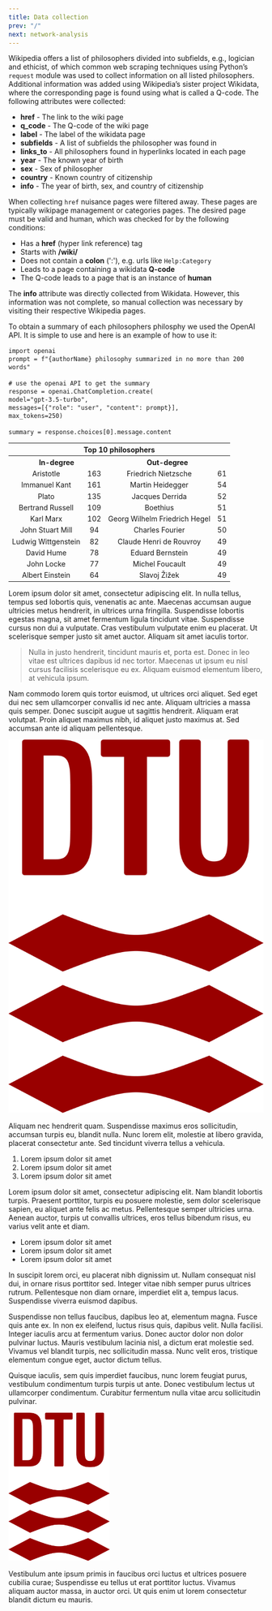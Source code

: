 ```yaml
---
title: Data collection
prev: "/"
next: network-analysis
---
```


Wikipedia offers a list of philosophers divided into subfields, e.g., logician and ethicist, of which common web scraping techniques using Python’s `request` module was used to collect information on all listed philosophers. Additional information was added using Wikipedia’s sister project Wikidata, where the corresponding page is found using what is called a Q-code. The following attributes were collected:

- **href** - The link to the wiki page
- **q_code** - The Q-code of the wiki page
- **label** - The label of the wikidata page
- **subfields** - A list of subfields the philosopher was found in
- **links_to** - All philosophers found in hyperlinks located in each page
- **year** - The known year of birth
- **sex** - Sex of philosopher
- **country** - Known country of citizenship
- **info** - The year of birth, sex, and country of citizenship

When collecting `href` nuisance pages were filtered away. These pages are typically wikipage management or categories pages. The desired page must be valid and human, which was checked for by the following conditions:
- Has a **href** (hyper link reference) tag
- Starts with **/wiki/**
- Does not contain a **colon** (':'), e.g. urls like `Help:Category`
- Leads to a page containing a wikidata **Q-code**
- The Q-code leads to a page that is an instance of **human**

The **info** attribute was directly collected from Wikidata. However, this information was not complete, so manual collection was necessary by visiting their respective Wikipedia pages. 

To obtain a summary of each philosophers philosphy we used the OpenAI API. It is simple to use and here is an example of how to use it:

```
import openai
prompt = f"{authorName} philosophy summarized in no more than 200 words"

# use the openai API to get the summary
response = openai.ChatCompletion.create(
model="gpt-3.5-turbo",
messages=[{"role": "user", "content": prompt}],
max_tokens=250)

summary = response.choices[0].message.content
```

<style>
  td {
    text-align: center;
  }
  .center {
    text-align: center;
  }
  .small-column {
    width: 10%;
  }
  .large-column {
    width: 40%;
  }
</style>

<table>
  <tr>
    <th colspan="4">Top 10 philosophers</th>
  </tr>
  <tr>
    <th colspan="2">In-degree</th>
    <th colspan="2">Out-degree</th>
  </tr>
<tr>
<td> Aristotle</td>
<td> 163</td>
<td> Friedrich Nietzsche</td>
<td> 61</td>
</tr>
<tr>
<td> Immanuel Kant</td>
<td> 161</td>
<td> Martin Heidegger</td>
<td> 54</td>
</tr>
<tr>
<td> Plato</td>
<td> 135</td>
<td> Jacques Derrida</td>
<td> 52</td>
</tr>
<tr>
<td> Bertrand Russell</td>
<td> 109</td>
<td> Boethius</td>
<td> 51</td>
</tr>
<tr>
<td> Karl Marx</td>
<td> 102</td>
<td> Georg Wilhelm Friedrich Hegel</td>
<td> 51</td>
</tr>
<tr>
<td> John Stuart Mill</td>
<td> 94</td>
<td> Charles Fourier</td>
<td> 50</td>
</tr>
<tr>
<td> Ludwig Wittgenstein</td>
<td> 82</td>
<td> Claude Henri de Rouvroy</td>
<td> 49</td>
</tr>
<tr>
<td> David Hume</td>
<td> 78</td>
<td> Eduard Bernstein</td>
<td> 49</td>
</tr>
<tr>
<td> John Locke</td>
<td> 77</td>
<td> Michel Foucault</td>
<td> 49</td>
</tr>
<tr>
<td> Albert Einstein</td>
<td> 64</td>
<td> Slavoj Žižek</td>
<td> 49</td>
</tr>

</table>


Lorem ipsum dolor sit amet, consectetur adipiscing elit. In nulla tellus, tempus sed lobortis quis, venenatis ac ante. Maecenas accumsan augue ultricies metus hendrerit, in ultrices urna fringilla. Suspendisse lobortis egestas magna, sit amet fermentum ligula tincidunt vitae. Suspendisse cursus non dui a vulputate. Cras vestibulum vulputate enim eu placerat. Ut scelerisque semper justo sit amet auctor. Aliquam sit amet iaculis tortor.

> Nulla in justo hendrerit, tincidunt mauris et, porta est. Donec in leo vitae est ultrices dapibus id nec tortor. Maecenas ut ipsum eu nisl cursus facilisis scelerisque eu ex. Aliquam euismod elementum libero, at vehicula ipsum.

Nam commodo lorem quis tortor euismod, ut ultrices orci aliquet. Sed eget dui nec sem ullamcorper convallis id nec ante. Aliquam ultricies a massa quis semper. Donec suscipit augue ut sagittis hendrerit. Aliquam erat volutpat. Proin aliquet maximus nibh, id aliquet justo maximus at. Sed accumsan ante id aliquam pellentesque. 

![](/images/dtu-logo.png)

Aliquam nec hendrerit quam. Suspendisse maximus eros sollicitudin, accumsan turpis eu, blandit nulla. Nunc lorem elit, molestie at libero gravida, placerat consectetur ante. Sed tincidunt viverra tellus a vehicula.


1. Lorem ipsum dolor sit amet
1. Lorem ipsum dolor sit amet
1. Lorem ipsum dolor sit amet

Lorem ipsum dolor sit amet, consectetur adipiscing elit. Nam blandit lobortis turpis. Praesent porttitor, turpis eu posuere molestie, sem dolor scelerisque sapien, eu aliquet ante felis ac metus. Pellentesque semper ultricies urna. Aenean auctor, turpis ut convallis ultrices, eros tellus bibendum risus, eu varius velit ante et diam. 

* Lorem ipsum dolor sit amet
* Lorem ipsum dolor sit amet
* Lorem ipsum dolor sit amet

In suscipit lorem orci, eu placerat nibh dignissim ut. Nullam consequat nisl dui, in ornare risus porttitor sed. Integer vitae nibh semper purus ultrices rutrum. Pellentesque non diam ornare, imperdiet elit a, tempus lacus. Suspendisse viverra euismod dapibus.

Suspendisse non tellus faucibus, dapibus leo at, elementum magna. Fusce quis ante ex. In non ex eleifend, luctus risus quis, dapibus velit. Nulla facilisi. Integer iaculis arcu at fermentum varius. Donec auctor dolor non dolor pulvinar luctus. Mauris vestibulum lacinia nisl, a dictum erat molestie sed. Vivamus vel blandit turpis, nec sollicitudin massa. Nunc velit eros, tristique elementum congue eget, auctor dictum tellus. 

Quisque iaculis, sem quis imperdiet faucibus, nunc lorem feugiat purus, vestibulum condimentum turpis turpis ut ante. Donec vestibulum lectus ut ullamcorper condimentum. Curabitur fermentum nulla vitae arcu sollicitudin pulvinar.

<img src="/images/dtu-logo.png" width="200" />

Vestibulum ante ipsum primis in faucibus orci luctus et ultrices posuere cubilia curae; Suspendisse eu tellus ut erat porttitor luctus. Vivamus aliquam auctor massa, in auctor orci. Ut quis enim ut lorem consectetur blandit dictum eu mauris.
